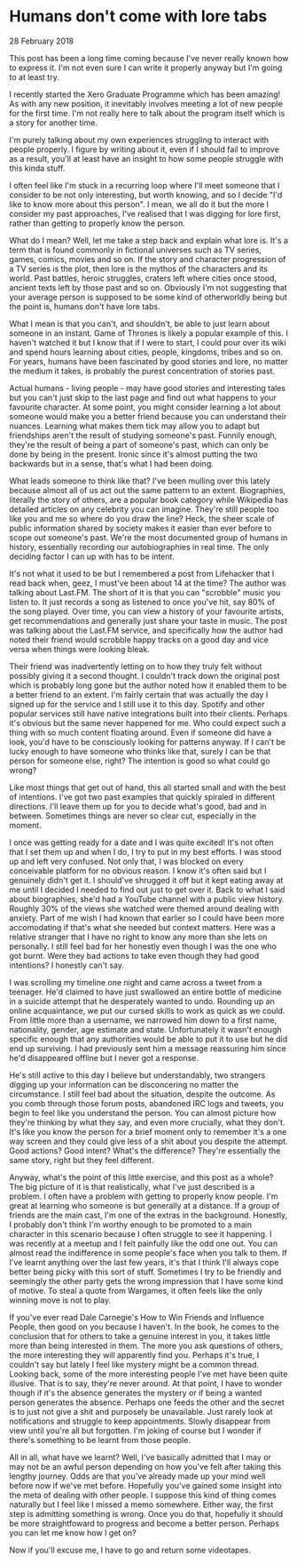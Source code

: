 # Humans don&#39;t come with lore tabs
28 February 2018

This post has been a long time coming because I&#39;ve never really known how to express it. I&#39;m not even sure I can write it properly anyway but I&#39;m going to at least try.

I recently started the Xero Graduate Programme which has been amazing! As with any new position, it inevitably involves meeting a lot of new people for the first time. I&#39;m not really here to talk about the program itself which is a story for another time.

I&#39;m purely talking about my own experiences struggling to interact with people properly. I figure by writing about it, even if I should fail to improve as a result, you&#39;ll at least have an insight to how some people struggle with this kinda stuff.

I often feel like I&#39;m stuck in a recurring loop where I&#39;ll meet someone that I consider to be not only interesting, but worth knowing, and so I decide &#34;I&#39;d like to know more about this person&#34;. I mean, we all do it but the more I consider my past approaches, I&#39;ve realised that I was digging for lore first, rather than getting to properly know the person.

What do I mean? Well, let me take a step back and explain what lore is. It&#39;s a term that is found commonly in fictional universes such as TV series, games, comics, movies and so on. If the story and character progression of a TV series is the plot, then lore is the mythos of the characters and its world. Past battles, heroic struggles, craters left where cities once stood, ancient texts left by those past and so on. Obviously I&#39;m not suggesting that your average person is supposed to be some kind of otherworldly being but the point is, humans don&#39;t have lore tabs.

What I mean is that you can&#39;t, and shouldn&#39;t, be able to just learn about someone in an instant. Game of Thrones is likely a popular example of this. I haven&#39;t watched it but I know that if I were to start, I could pour over its wiki and spend hours learning about cities, people, kingdoms, tribes and so on. For years, humans have been fascinated by good stories and lore, no matter the medium it takes, is probably the purest concentration of stories past.

Actual humans - living people - may have good stories and interesting tales but you can&#39;t just skip to the last page and find out what happens to your favourite character. At some point, you might consider learning a lot about someone would make you a better friend because you can understand their nuances. Learning what makes them tick may allow you to adapt but friendships aren&#39;t the result of studying someone&#39;s past. Funnily enough, they&#39;re the result of being a part of someone&#39;s past, which can only be done by being in the present. Ironic since it&#39;s almost putting the two backwards but in a sense, that&#39;s what I had been doing.

What leads someone to think like that? I&#39;ve been mulling over this lately because almost all of us act out the same pattern to an extent. Biographies, literally the story of others, are a popular book category while Wikipedia has detailed articles on any celebrity you can imagine. They&#39;re still people too like you and me so where do you draw the line? Heck, the sheer scale of public information shared by society makes it easier than ever before to scope out someone&#39;s past. We&#39;re the most documented group of humans in history, essentially recording our autobiographies in real time. The only deciding factor I can up with has to be intent.

It&#39;s not what it used to be but I remembered a post from Lifehacker that I read back when, geez, I must&#39;ve been about 14 at the time? The author was talking about Last.FM. The short of it is that you can &#34;scrobble&#34; music you listen to. It just records a song as listened to once you&#39;ve hit, say 80% of the song played. Over time, you can view a history of your favourite artists, get recommendations and generally just share your taste in music. The post was talking about the Last.FM service, and specifically how the author had noted their friend would scrobble happy tracks on a good day and vice versa when things were looking bleak.

Their friend was inadvertently letting on to how they truly felt without possibly giving it a second thought. I couldn&#39;t track down the original post which is probably long gone but the author noted how it enabled them to be a better friend to an extent. I&#39;m fairly certain that was actually the day I signed up for the service and I still use it to this day. Spotify and other popular services still have native integrations built into their clients. Perhaps it&#39;s obvious but the same never happened for me. Who could expect such a thing with so much content floating around. Even if someone did have a look, you&#39;d have to be consciously looking for patterns anyway. If I can&#39;t be lucky enough to have someone who thinks like that, surely I can be that person for someone else, right? The intention is good so what could go wrong?

Like most things that get out of hand, this all started small and with the best of intentions. I&#39;ve got two past examples that quickly spiraled in different directions. I&#39;ll leave them up for you to decide what&#39;s good, bad and in between. Sometimes things are never so clear cut, especially in the moment.

I once was getting ready for a date and I was quite excited! It&#39;s not often that I set them up and when I do, I try to put in my best efforts. I was stood up and left very confused. Not only that, I was blocked on every conceivable platform for no obvious reason. I know it&#39;s often said but I genuinely didn&#39;t get it. I should&#39;ve shrugged it off but it kept eating away at me until I decided I needed to find out just to get over it. Back to what I said about biographies, she&#39;d had a YouTube channel with a public view history. Roughly 30% of the views she watched were themed around dealing with anxiety. Part of me wish I had known that earlier so I could have been more accomodating if that&#39;s what she needed but context matters. Here was a relative stranger that I have no right to know any more than she lets on personally. I still feel bad for her honestly even though I was the one who got burnt. Were they bad actions to take even though they had good intentions? I honestly can&#39;t say.

I was scrolling my timeline one night and came across a tweet from a teenager. He&#39;d claimed to have just swallowed an entire bottle of medicine in a suicide attempt that he desperately wanted to undo. Rounding up an online acquaintance, we put our cursed skills to work as quick as we could. From little more than a username, we narrowed him down to a first name, nationality, gender, age estimate and state. Unfortunately it wasn&#39;t enough specific enough that any authorities would be able to put it to use but he did end up surviving. I had previously sent him a message reassuring him since he&#39;d disappeared offline but I never got a response.

He&#39;s still active to this day I believe but understandably, two strangers digging up your information can be disconcering no matter the circumstance. I still feel bad about the situation, despite the outcome. As you comb through those forum posts, abandoned IRC logs and tweets, you begin to feel like you understand the person. You can almost picture how they&#39;re thinking by what they say, and even more crucially, what they don&#39;t. It&#39;s like you know the person for a brief moment only to remember it&#39;s a one way screen and they could give less of a shit about you despite the attempt. Good actions? Good intent? What&#39;s the difference? They&#39;re essentially the same story, right but they feel different.

Anyway, what&#39;s the point of this little exercise, and this post as a whole? The big picture of it is that realistically, what I&#39;ve just described is a problem. I often have a problem with getting to properly know people. I&#39;m great at learning who someone is but generally at a distance. If a group of friends are the main cast, I&#39;m one of the extras in the background. Honestly, I probably don&#39;t think I&#39;m worthy enough to be promoted to a main character in this scenario because I often struggle to see it happening. I was recently at a meetup and I felt painfully like the odd one out. You can almost read the indifference in some people&#39;s face when you talk to them. If I&#39;ve learnt anything over the last few years, it&#39;s that I think I&#39;ll always cope better being picky with this sort of stuff. Sometimes I try to be friendly and seemingly the other party gets the wrong impression that I have some kind of motive. To steal a quote from Wargames, it often feels like the only winning move is not to play.

If you&#39;ve ever read Dale Carnegie&#39;s How to Win Friends and Influence People, then good on you because I haven&#39;t. In the book, he comes to the conclusion that for others to take a genuine interest in you, it takes little more than being interested in them. The more you ask questions of others, the more interesting they will apparently find you. Perhaps it&#39;s true, I couldn&#39;t say but lately I feel like mystery might be a common thread. Looking back, some of the more interesting people I&#39;ve met have been quite illusive. That is to say, they&#39;re never around. At that point, I have to wonder though if it&#39;s the absence generates the mystery or if being a wanted person generates the absence. Perhaps one feeds the other and the secret is to just not give a shit and purposely be unavailable. Just rarely look at notifications and struggle to keep appointments. Slowly disappear from view until you&#39;re all but forgotten. I&#39;m joking of course but I wonder if there&#39;s something to be learnt from those people.

All in all, what have we learnt? Well, I&#39;ve basically admitted that I may or may not be an awful person depending on how you&#39;ve felt after taking this lengthy journey. Odds are that you&#39;ve already made up your mind well before now if we&#39;ve met before. Hopefully you&#39;ve gained some insight into the meta of dealing with other people. I suppose this kind of thing comes naturally but I feel like I missed a memo somewhere. Either way, the first step is admitting something is wrong. Once you do that, hopefully it should be more straightfoward to progress and become a better person. Perhaps you can let me know how I get on?

Now if you&#39;ll excuse me, I have to go and return some videotapes.
